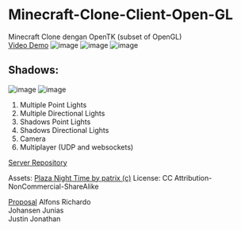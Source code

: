 # Minecraft-Clone-Client-Open-GL
Minecraft Clone dengan OpenTK (subset of OpenGL)  
[Video Demo](https://youtu.be/a3KveVAo5V8)
![image](https://user-images.githubusercontent.com/79069577/123664739-d2808f00-d861-11eb-868b-67cb29ee3937.png)
![image](https://user-images.githubusercontent.com/79069577/123664638-b54bc080-d861-11eb-820c-fd113feb31eb.png)
![image](https://user-images.githubusercontent.com/79069577/123664768-d90f0680-d861-11eb-9e5a-70c89b162296.png)
## Shadows:
![image](https://user-images.githubusercontent.com/79069577/123664812-e3c99b80-d861-11eb-8811-b82d9eadbca1.png)
![image](https://user-images.githubusercontent.com/79069577/123664836-ec21d680-d861-11eb-8221-04820c3fcc04.png)

1. Multiple Point Lights
2. Multiple Directional Lights
3. Shadows Point Lights
4. Shadows Directional Lights
5. Camera
6. Multiplayer (UDP and websockets)

[Server Repository](https://github.com/JohansenJunias20/minecraftcloneserver)

Assets: 
[Plaza Night Time by patrix (c)](https://sketchfab.com/3d-models/plaza-night-time-282f497334f64a589edee4e63ad7e428)
License:
CC Attribution-NonCommercial-ShareAlike

[Proposal](https://docs.google.com/document/d/1QxO6HNZzBnsQbZ4S8_uZC1xnF80m2otXX_K3htD35I8/edit?usp=sharing)
Alfons Richardo  
Johansen Junias  
Justin Jonathan  

